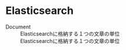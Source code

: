 # Elasticsearch

<dl>
    <dt>Document</dt>
    <dd>Elasticsearchに格納する１つの文章の単位</dd>
    <dt></dt>
    <dd>Elasticsearchに格納する１つの文章の単位</dd>
</dl>
